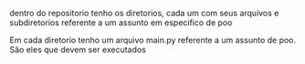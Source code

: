 <p>dentro do repositorio tenho os diretorios, cada um com seus arquivos e subdiretorios referente a um assunto em especifico de poo</p>
<p>Em cada diretorio tenho um arquivo main.py referente a um assunto de poo. São eles que devem ser executados</p>
